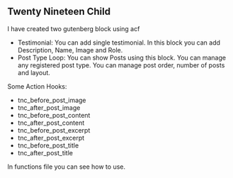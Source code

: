## Twenty Nineteen Child ##

I have created two gutenberg block using acf

- Testimonial: You can add single testimonial. In this block you can add Description, Name, Image and Role.
- Post Type Loop: You can show Posts using this block. You can manage any registered post type. You can manage post
  order, number of posts and layout.

Some Action Hooks:

- tnc_before_post_image
- tnc_after_post_image
- tnc_before_post_content
- tnc_after_post_content
- tnc_before_post_excerpt
- tnc_after_post_excerpt
- tnc_before_post_title
- tnc_after_post_title

In functions file you can see how to use.
